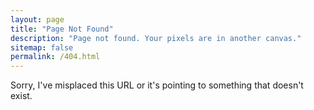```yaml
---
layout: page
title: "Page Not Found"
description: "Page not found. Your pixels are in another canvas."
sitemap: false
permalink: /404.html
---  
```


Sorry, I've misplaced this URL or it's pointing to something that doesn't exist.